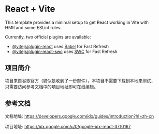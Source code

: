 # React + Vite

This template provides a minimal setup to get React working in Vite with HMR and some ESLint rules.

Currently, two official plugins are available:

- [@vitejs/plugin-react](https://github.com/vitejs/vite-plugin-react/blob/main/packages/plugin-react/README.md) uses [Babel](https://babeljs.io/) for Fast Refresh
- [@vitejs/plugin-react-swc](https://github.com/vitejs/vite-plugin-react-swc) uses [SWC](https://swc.rs/) for Fast Refresh

## 项目简介
项目来自谷歌官方（貌似是收到了一份邮件），本项目不需要下载到本地来测试，只需要访问参考文档中的项目地址即可在线编辑。

## 参考文档
文档地址: https://developers.google.com/idx/guides/introduction?hl=zh-cn

项目地址: https://idx.google.com/u/0/google-idx-react-3710197


